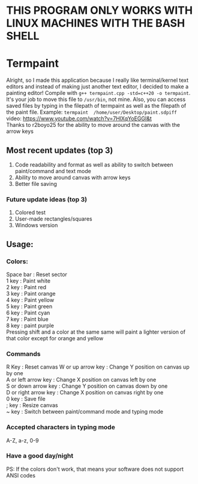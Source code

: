# THIS PROGRAM ONLY WORKS WITH LINUX MACHINES WITH THE BASH SHELL 

# Termpaint
Alright, so I made this application because I really like terminal/kernel text editors and instead of making just another text editor, I decided to make a painting editor!  Compile with ```g++ termpaint.cpp -std=c++20 -o termpaint```.  It's your job to move this file to ```/usr/bin```, not mine.  Also, you can access saved files by typing in the filepath of termpaint as well as the filepath of the paint file. Example: ```termpaint  /home/user/Desktop/paint.sdpiff```<br/>video: https://www.youtube.com/watch?v=7HlXqYoEGGI&t<br/>
Thanks to r2boyo25 for the ability to move around the canvas with the arrow keys
## Most recent updates (top 3)
1) Code readability and format as well as ability to switch between paint/command and text mode
2) Ability to move around canvas with arrow keys
3) Better file saving

### Future update ideas (top 3)
1) Colored test
2) User-made rectangles/squares
3) Windows version

## Usage:
### Colors:
Space bar  :  Reset sector <br/>
1 key  :  Paint white<br/>
2 key  :  Paint red<br/>
3 key  :  Paint orange<br/>
4 key  :  Paint yellow<br/>
5 key  :  Paint green<br/>
6 key  :  Paint cyan<br/>
7 key  :  Paint blue<br/>
8 key  :  paint purple<br/>
Pressing shift and a color at the same same will paint a lighter version of that color except for orange and yellow
### Commands
R Key  :  Reset  canvas
W or up arrow key  :  Change Y position on canvas up by one<br/>
A or left arrow key  :  Change X position on canvas left by one<br/>
S or down arrow key  :  Change Y position on canvas down by one<br/>
D or right arrow key  :  Change X position on canvas right by one<br/>
0 key  :  Save file<br/>
; key  :  Resize canvas<br/>
~ key  :  Switch between paint/command mode and typing mode<br/>
### Accepted characters in typing mode
A-Z, a-z, 0-9
### Have a good day/night
PS: If the colors don't work, that means your software does not support ANSI codes
